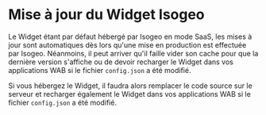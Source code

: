 # Mise à jour du Widget Isogeo

Le Widget étant par défaut hébergé par Isogeo en mode SaaS, les mises à jour sont automatiques dès lors qu'une mise en production est effectuée par Isogeo. Néanmoins, il peut arriver qu'il faille vider son cache pour que la dernière version s'affiche ou de devoir recharger le Widget dans vos applications WAB si le fichier `config.json` a été modifié. 

Si vous hébergez le Widget, il faudra alors remplacer le code source sur le serveur et recharger également le Widget dans vos applications WAB si le fichier `config.json` a été modifié.